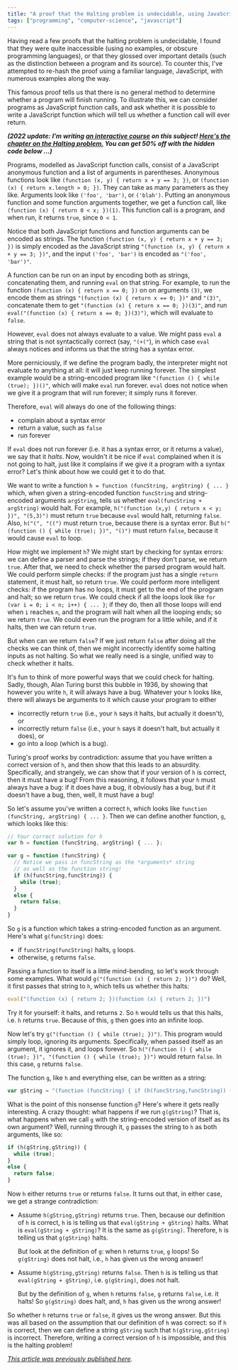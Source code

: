 ```yaml
---
title: "A proof that the Halting problem is undecidable, using JavaScript and examples"
tags: ["programming", "computer-science", "javascript"]
---
```


Having read a few proofs that the halting problem is undecidable,
I found that they were quite inaccessible 
(using no examples, or obscure programming languages),
or that they glossed over important details 
(such as the distinction between a program and its source).
To counter this, I've attempted to re-hash the proof 
using a familiar language, JavaScript,
with numerous examples along the way.

This famous proof tells us that there is no general method
to determine whether a program will finish running.
To illustrate this, 
we can consider programs as JavaScript function calls,
and ask whether it is possible to write a JavaScript function which will tell us
whether a function call will ever return.

***(2022 update: I'm writing [an interactive course](https://busy-beavers.tigyog.app/) on this subject!
[Here's the chapter on the Halting problem.](https://busy-beavers.tigyog.app/the-halting-problem)
You can get 50% off with the hidden code below ...)***

Programs, modelled as JavaScript function calls,
consist of a JavaScript anonymous function and a list of arguments in parentheses.
Anonymous functions look like `(function (x, y) { return x + y == 3; })`,
or `(function (x) { return x.length > 0; })`.
They can take as many parameters as they like.
Arguments look like `('foo', 'bar')`, or `('blah')`.
Putting an anonymous function and some function arguments together,
we get a function call, like `(function (x) { return 0 < x; })(1)`.
This function call is a program, and when run, it returns `true`, since `0 < 1`.

Notice that both JavaScript functions and function arguments can be encoded as strings.
The function `(function (x, y) { return x + y == 3; })`
is simply encoded as the JavaScript string `"(function (x, y) { return x + y == 3; })"`,
and the input `('foo', 'bar')` is encoded as `"('foo', 'bar')"`.

A function can be run on an input 
by encoding both as strings, 
concatenating them, 
and running `eval` on that string.
For example, to run the function `(function (x) { return x == 0; })` on on arguments `(3)`,
we encode them as strings `"(function (x) { return x == 0; })"` and `"(3)"`,
concatenate them to get `"(function (x) { return x == 0; })(3)"`,
and run `eval("(function (x) { return x == 0; })(3)")`,
which will evaluate to `false`.

However, `eval` does not always evaluate to a value.
We might pass `eval` a string that is not syntactically correct (say, `"(+("`),
in which case `eval` always notices and informs us that the string has a syntax error.

More perniciously, if we define the program badly,
the interpreter might not evaluate to anything at all:
it will just keep running forever.
The simplest example would be 
a string-encoded program like `"(function () { while (true); })()"`,
which will make `eval` run forever.
`eval` does not notice when we give it a program that will run forever;
it simply runs it forever.

Therefore, `eval` will always do one of the following things:

* complain about a syntax error
* return a value, such as `false`
* run forever

If `eval` does not run forever 
(i.e. it has a syntax error, or it returns a value), 
we say that it *halts*.
Now, wouldn't it be nice if `eval` complained when it is not going to halt,
just like it complains if we give it a program with a syntax error?
Let's think about how we could get it to do that.

We want to write a function `h = function (funcString, argString) { ... }` which,
when given a string-encoded function `funcString` and string-encoded arguments `argString`,
tells us whether `eval(funcString + argString)` would halt.
For example, `h("(function (x,y) { return x < y; })", "(5,3)")` 
must return `true` 
because `eval` would halt, 
returning `false`.
Also, `h("(", "((")` must return `true`, 
because there is a syntax error.
But `h("(function () { while (true); })", "()")` must return `false`, 
because it would cause `eval` to loop.

How might we implement `h`?
We might start by checking for syntax errors:
we can define a parser and parse the strings;
if they don't parse, we return `true`.
After that, we need to check whether the parsed program would halt.
We could perform simple checks:
if the program just has a single `return` statement, it must halt, so return `true`.
We could perform more intelligent checks:
if the program has no loops, 
it must get to the end of the program and halt; 
so we return `true`.
We could check if all the loops look like `for (var i = 0; i < n; i++) { ... }`;
if they do, then all those loops will end when `i` reaches `n`,
and the program will halt when all the looping ends; so we return `true`.
We could even run the program for a little while, 
and if it halts, then we can return `true`.

But when can we return `false`?
If we just return `false` after doing all the checks we can think of,
then we might incorrectly identify some halting inputs as not halting.
So what we really need is a single, unified way to check whether it halts.

It's fun to think of more powerful ways that we could check for halting.
Sadly, though, Alan Turing burst this bubble in 1936,
by showing that however you write `h`, it will always have a bug.
Whatever your `h` looks like, there will always be arguments to it 
which cause your program to either 

* incorrectly return `true` (i.e., your `h` says it halts, but actually it doesn't), or 
* incorrectly return `false` (i.e., your `h` says it doesn't halt, but actually it does), or
* go into a loop (which is a bug).

Turing's proof works by contradiction:
assume that you have written a correct version of `h`,
and then show that this leads to an absurdity.
Specifically, and strangely, 
we can show that if your version of `h` is correct, 
then it must have a bug!
From this reasoning, 
it follows that your `h` must always have a bug:
if it does have a bug, it obviously has a bug,
but if it doesn't have a bug, then, well, it must have a bug!

So let's assume you've written a correct `h`, 
which looks like `function (funcString, argString) { ... }`.
Then we can define another function, `g`, which looks like this:

```js
// Your correct solution for h
var h = function (funcString, argString) { ... };

var g = function (funcString) {
  // Notice we pass in funcString as the *arguments* string 
  // as well as the function string!
  if (h(funcString,funcString)) {
    while (true);
  }
  else {
    return false;
  }
}
```

So `g` is a function which takes a string-encoded function as an argument.
Here's what `g(funcString)` does:

* if `funcString(funcString)` halts, `g` loops.
* otherwise, `g` returns `false`.

Passing a function to itself is a little mind-bending, 
so let's work through some examples.
What would `g("(function (x) { return 2; })")` do?
Well, it first passes that string to `h`, which tells us whether this halts:

```js
eval("(function (x) { return 2; })(function (x) { return 2; })")
```

Try it for yourself: 
it halts, and returns `2`. 
So `h` would tells us that this halts,
i.e. `h` returns `true`.
Because of this, `g` then goes into an infinite loop.

Now let's try `g("(function () { while (true); })")`.
This program would simply loop, ignoring its arguments.
Specifically, when passed itself as an argument, 
it ignores it, and loops forever.
So `h("(function () { while (true); })", "(function () { while (true); })")`
would return `false`.
In this case, `g` returns `false`.

The function `g`, like `h` and everything else, can be written as a string:

```js
var gString = "(function (funcString) { if (h(funcString,funcString)) { while (true); } else { return false; }})";
```

What is the point of this nonsense function `g`?
Here's where it gets really interesting.
A crazy thought: what happens if we run `g(gString)`?
That is, what happens when we call `g` with the string-encoded version of itself as its own argument?
Well, running through it, `g` passes the string to `h` as both arguments, like so:

```js
if (h(gString,gString)) {
  while (true);
}
else {
  return false;
}
```

Now `h` either returns `true` or returns `false`.
It turns out that, in either case, we get a strange contradiction:

* Assume `h(gString,gString)` returns `true`.
  Then, because our definition of `h` is correct,
  `h` is is telling us that `eval(gString + gString)` halts.
  What is `eval(gString + gString)`?
  It is the same as `g(gString)`.
  Therefore, `h` is telling us that `g(gString)` halts.

  But look at the definition of `g`:
  when `h` returns `true`, `g` loops!
  So `g(gString)` does not halt,
  i.e., `h` has given us the wrong answer!

* Assume `h(gString,gString)` returns `false`.
  Then `h` is is telling us that `eval(gString + gString)`, i.e. `g(gString)`, does not halt.

  But by the definition of `g`,
  when `h` returns `false`, `g` returns `false`, i.e. it halts!
  So `g(gString)` does halt,
  and, `h` has given us the wrong answer!

So whether `h` returns `true` or `false`, 
it gives us the wrong answer.
But this was all based on the assumption that our definition of `h` was correct:
so if `h` is correct, then 
we can define a string `gString` such that `h(gString,gString)` is incorrect.
Therefore, writing a correct version of `h` is impossible, and this is the halting problem!

_[This article was previously published here](https://www.reddit.com/r/programming/comments/1tm041/a_proof_that_the_halting_problem_is_undecidable/)._
